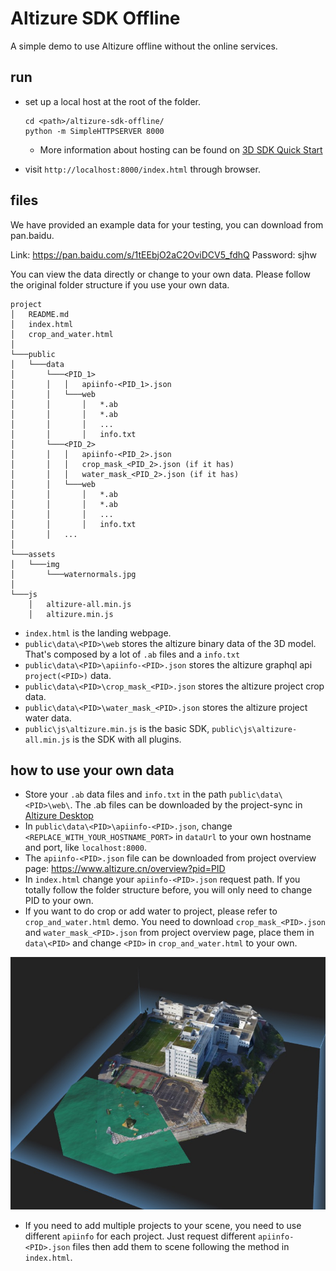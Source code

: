 # Altizure SDK Offline

A simple demo to use Altizure offline without the online services.


## run

* set up a local host at the root of the folder.
    ```
    cd <path>/altizure-sdk-offline/
    python -m SimpleHTTPSERVER 8000
    ```
    * More information about hosting can be found on [3D SDK Quick Start](https://docs.altizure.cn/en/jssdk.html)



* visit `http://localhost:8000/index.html` through browser.

## files

We have provided an example data for your testing, you can download from pan.baidu.

Link: https://pan.baidu.com/s/1tEEbjO2aC2OviDCV5_fdhQ  Password: sjhw

You can view the data directly or change to your own data. Please follow the original folder structure if you use your own data.
```
project
│   README.md
│   index.html
│   crop_and_water.html
│
└───public
│   └───data
│       └───<PID_1>
│       │   │   apiinfo-<PID_1>.json
│       │   └───web
│       │       │   *.ab
│       │       │   *.ab
│       │       │   ...
│       │       │   info.txt
│       └───<PID_2>
│       │   │   apiinfo-<PID_2>.json
│       │   │   crop_mask_<PID_2>.json (if it has)
│       │   │   water_mask_<PID_2>.json (if it has)
│       │   └───web
│       │       │   *.ab
│       │       │   *.ab
│       │       │   ...
│       │       │   info.txt
│       │   ...
│   
└───assets
│   └───img
│       └───waternormals.jpg
│   
└───js
    │   altizure-all.min.js
    │   altizure.min.js
```


+ `index.html` is the landing webpage.
+ `public\data\<PID>\web` stores the altizure binary data of the 3D model. That's composed by a lot of `.ab` files and a `info.txt`
+ `public\data\<PID>\apiinfo-<PID>.json` stores the altizure graphql api `project(<PID>)` data.
+ `public\data\<PID>\crop_mask_<PID>.json` stores the altizure project crop data.
+ `public\data\<PID>\water_mask_<PID>.json` stores the altizure project water data.
+ `public\js\altizure.min.js` is the basic SDK, `public\js\altizure-all.min.js` is the SDK with all plugins.

## how to use your own data


* Store your `.ab` data files and `info.txt` in the path `public\data\<PID>\web\`. The .ab files can be downloaded by the project-sync in [Altizure Desktop](https://www.altizure.cn/desktop)
* In `public\data\<PID>\apiinfo-<PID>.json`, change `<REPLACE_WITH_YOUR_HOSTNAME_PORT>` in `dataUrl` to your own hostname and port, like `localhost:8000`.
* The `apiinfo-<PID>.json` file can be downloaded from project overview page: https://www.altizure.cn/overview?pid=PID
* In `index.html` change your `apiinfo-<PID>.json` request path. If you totally follow the folder structure before, you will only need to change PID to your own.
* If you want to do crop or add water to project, please refer to `crop_and_water.html` demo. You need to download `crop_mask_<PID>.json` and `water_mask_<PID>.json` from project overview page, place them in `data\<PID>` and change `<PID>` in `crop_and_water.html` to your own.

![project with crop and water](./public/assets/img/screen_capture.jpg)
* If you need to add multiple projects to your scene, you need to use different `apiinfo` for each project. Just request different `apiinfo-<PID>.json` files then add them to scene following the method in `index.html`.
